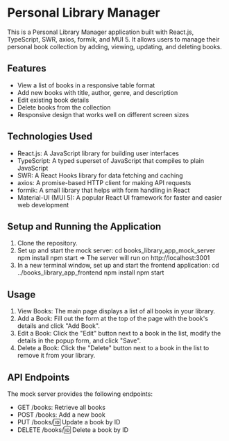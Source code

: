 # Personal Library Manager

This is a Personal Library Manager application built with React.js, TypeScript, SWR, axios, formik, and MUI 5. It allows users to manage their personal book collection by adding, viewing, updating, and deleting books.

## Features

- View a list of books in a responsive table format
- Add new books with title, author, genre, and description
- Edit existing book details
- Delete books from the collection
- Responsive design that works well on different screen sizes

## Technologies Used

- React.js: A JavaScript library for building user interfaces
- TypeScript: A typed superset of JavaScript that compiles to plain JavaScript
- SWR: A React Hooks library for data fetching and caching
- axios: A promise-based HTTP client for making API requests
- formik: A small library that helps with form handling in React
- Material-UI (MUI 5): A popular React UI framework for faster and easier web development

## Setup and Running the Application

1. Clone the repository.
2. Set up and start the mock server:
  cd books_library_app_mock_server
  npm install
  npm start
 => The server will run on http://localhost:3001
4. In a new terminal window, set up and start the frontend application:
  cd ../books_library_app_frontend
  npm install
  npm start

## Usage

1. View Books: The main page displays a list of all books in your library.
2. Add a Book: Fill out the form at the top of the page with the book's details and click "Add Book".
3. Edit a Book: Click the "Edit" button next to a book in the list, modify the details in the popup form, and click "Save".
4. Delete a Book: Click the "Delete" button next to a book in the list to remove it from your library.

## API Endpoints

The mock server provides the following endpoints:

- GET /books: Retrieve all books
- POST /books: Add a new book
- PUT /books/:id: Update a book by ID
- DELETE /books/:id: Delete a book by ID
